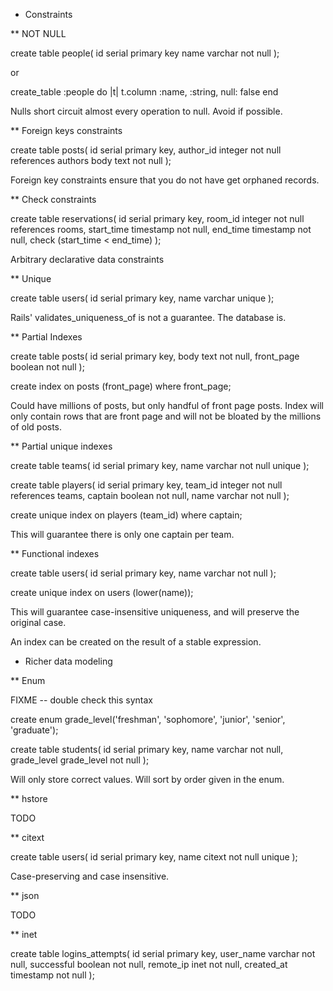 * Constraints

** NOT NULL

create table people(
  id serial primary key
  name varchar not null
);

or

create_table :people do |t|
  t.column :name, :string, null: false
end

Nulls short circuit almost every operation to null. Avoid if possible.

** Foreign keys constraints

create table posts(
  id serial primary key,
  author_id integer not null references authors
  body text not null
);

Foreign key constraints ensure that you do not have get orphaned records.

** Check constraints

create table reservations(
  id serial primary key,
  room_id integer not null references rooms,
  start_time timestamp not null,
  end_time timestamp not null,
  check (start_time < end_time)
);

Arbitrary declarative data constraints

** Unique

create table users(
  id serial primary key,
  name varchar unique
);

Rails' validates_uniqueness_of is not a guarantee. The database is.

** Partial Indexes

create table posts(
  id serial primary key,
  body text not null,
  front_page boolean not null
);

create index on posts (front_page) where front_page;

Could have millions of posts, but only handful of front page posts. Index will only contain rows that are front page and will not be bloated by the millions of old posts.

** Partial unique indexes

create table teams(
  id serial primary key,
  name varchar not null unique
);

create table players(
  id serial primary key,
  team_id integer not null references teams,
  captain boolean not null,
  name varchar not null
);

create unique index on players (team_id) where captain;

This will guarantee there is only one captain per team.

** Functional indexes

create table users(
  id serial primary key,
  name varchar not null
);

create unique index on users (lower(name));

This will guarantee case-insensitive uniqueness, and will preserve the original case.

An index can be created on the result of a stable expression.

* Richer data modeling

** Enum

FIXME -- double check this syntax

create enum grade_level('freshman', 'sophomore', 'junior', 'senior', 'graduate');

create table students(
  id serial primary key,
  name varchar not null,
  grade_level grade_level not null
);

Will only store correct values. Will sort by order given in the enum.

** hstore

TODO

** citext

create table users(
  id serial primary key,
  name citext not null unique
);

Case-preserving and case insensitive.

** json

TODO

** inet

create table logins_attempts(
  id serial primary key,
  user_name varchar not null,
  successful boolean not null,
  remote_ip inet not null,
  created_at timestamp not null
);